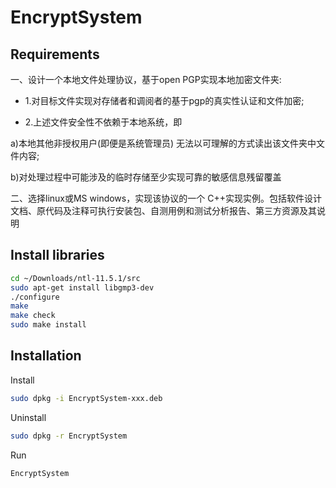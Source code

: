 # EncryptSystem

## Requirements

一、设计一个本地文件处理协议，基于open PGP实现本地加密文件夹:

- 1.对目标文件实现对存储者和调阅者的基于pgp的真实性认证和文件加密;

- 2.上述文件安全性不依赖于本地系统，即

a)本地其他非授权用户(即便是系统管理员) 无法以可理解的方式读出该文件夹中文件内容;

b)对处理过程中可能涉及的临时存储至少实现可靠的敏感信息残留覆盖

二、选择linux或MS windows，实现该协议的一个 C++实现实例。包括软件设计文档、原代码及注释可执行安装包、自测用例和测试分析报告、第三方资源及其说明

## Install libraries

```bash
cd ~/Downloads/ntl-11.5.1/src
sudo apt-get install libgmp3-dev
./configure 
make
make check
sudo make install
```

## Installation

Install

```bash
sudo dpkg -i EncryptSystem-xxx.deb
```

Uninstall

```bash
sudo dpkg -r EncryptSystem
```

Run

```bash
EncryptSystem
```